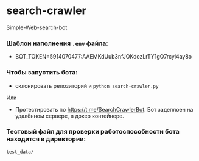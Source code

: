 # search-crawler
Simple-Web-search-bot

### Шаблон наполнения `.env` файла:
- BOT_TOKEN=5914070477:AAEMKdUub3nfJOKdozLrTY1gO7rcyl4ay8o

### Чтобы запустить бота:

- склонировать репозиторий и `python search-crawler.py`

Или

- Протестировать по https://t.me/SearchCrawlerBot. Бот задеплоен на удалённом сервере, в докер контейнере.

### Тестовый файл для проверки работоспособности бота находится в директории:

`test_data/`


